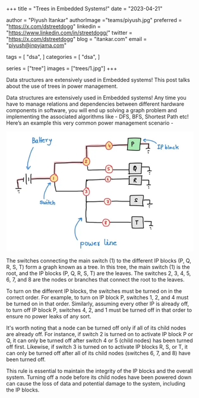 +++
title = "Trees in Embedded Systems!"
date = "2023-04-21"

author = "Piyush Itankar"
authorImage ="teams/piyush.jpg"
preferred = "https://x.com/dstreetdogg"
linkedin = "https://www.linkedin.com/in/streetdogg/"
twitter = "https://x.com/dstreetdogg"
blog = "itankar.com"
email = "piyush@inpyjama.com"

tags = [
    "dsa",
]
categories = [
    "dsa",
]

series = ["tree"]
images = ["trees/1.jpg"]
+++

Data structures are extensively used in Embedded systems! This post talks about the use of trees in power management.
<!--more-->

Data structures are extensively used in Embedded systems! Any time you have to manage relations and dependencies between different hardware components in software, you will end up solving a graph problem and implementing the associated algorithms like - DFS, BFS, Shortest Path etc! Here’s an example this very common power management scenario -

![](1.jpg)

The switches connecting the main switch (1) to the different IP blocks (P, Q, R, S, T) form a graph known as a tree. In this tree, the main switch (1) is the root, and the IP blocks (P, Q, R, S, T) are the leaves. The switches 2, 3, 4, 5, 6, 7, and 8 are the nodes or branches that connect the root to the leaves.

To turn on the different IP blocks, the switches must be turned on in the correct order. For example, to turn on IP block P, switches 1, 2, and 4 must be turned on in that order. Similarly, assuming every other IP is already off, to turn off IP block P, switches 4, 2, and 1 must be turned off in that order to ensure no power leaks of any sort.

It's worth noting that a node can be turned off only if all of its child nodes are already off. For instance, if switch 2 is turned on to activate IP block P or Q, it can only be turned off after switch 4 or 5 (child nodes) has been turned off first. Likewise, if switch 3 is turned on to activate IP blocks R, S, or T, it can only be turned off after all of its child nodes (switches 6, 7, and 8) have been turned off.

This rule is essential to maintain the integrity of the IP blocks and the overall system. Turning off a node before its child nodes have been powered down can cause the loss of data and potential damage to the system, including the IP blocks.
